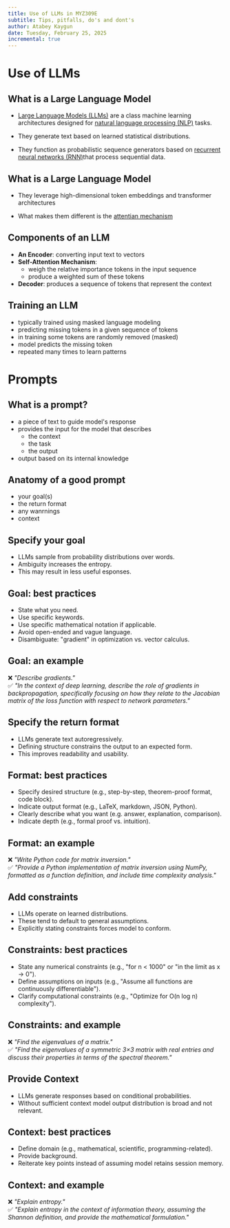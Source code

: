 ```yaml
---
title: Use of LLMs in MYZ309E
subtitle: Tips, pitfalls, do's and dont's
author: Atabey Kaygun
date: Tuesday, February 25, 2025
incremental: true
---
```


# Use of LLMs

## What is a Large Language Model

- [Large Language Models (LLMs)](https://en.wikipedia.org/wiki/Large_language_model) are a class
  machine learning architectures designed for [natural language processing
  (NLP)](https://en.wikipedia.org/wiki/Natural_language_processing) tasks.

- They generate text based on learned statistical distributions. 

- They function as probabilistic sequence generators based on [recurrent neural networks
  (RNN)](https://en.wikipedia.org/wiki/Recurrent_neural_network)that process sequential data.

## What is a Large Language Model

- They leverage high-dimensional token embeddings and transformer architectures 

- What makes them different is the [attentian
  mechanism](https://en.wikipedia.org/wiki/Attention_(machine_learning))

## Components of an LLM

- **An Encoder**: converting input text to vectors
- **Self-Attention Mechanism**: 
    + weigh the relative importance tokens in the input sequence 
	+ produce a weighted sum of these tokens
- **Decoder**: produces a sequence of tokens that represent the context

## Training an LLM

- typically trained using masked language modeling
- predicting missing tokens in a given sequence of tokens
- in training some tokens are randomly removed (masked) 
- model predicts the missing token
- repeated many times to learn patterns 

# Prompts

## What is a prompt?

- a piece of text to guide model's response
- provides the input for the model that describes
  + the context 
  + the task
  + the output
- output based on its internal knowledge

## Anatomy of a good prompt

- your goal(s)
- the return format
- any wanrnings
- context

## Specify your goal

- LLMs sample from probability distributions over words. 
- Ambiguity increases the entropy.
- This may result in less useful esponses.

## Goal: best practices

- State what you need.
- Use specific keywords.
- Use specific mathematical notation if applicable.
- Avoid open-ended and vague language.
- Disambiguate: "gradient" in optimization vs. vector calculus.

## Goal: an example

❌ *"Describe gradients."*  
✅ *"In the context of deep learning, describe the role of gradients in backpropagation, specifically focusing on how they relate to the Jacobian matrix of the loss function with respect to network parameters."*

## Specify the return format

- LLMs generate text autoregressively. 
- Defining structure constrains the output to an expected form.
- This improves readability and usability.

## Format: best practices

- Specify desired structure (e.g., step-by-step, theorem-proof format, code block).
- Indicate output format (e.g., LaTeX, markdown, JSON, Python).
- Clearly describe what you want (e.g. answer, explanation, comparison).
- Indicate depth (e.g., formal proof vs. intuition).

## Format: an example

❌ *"Write Python code for matrix inversion."*  
✅ *"Provide a Python implementation of matrix inversion using NumPy, formatted as a function definition, and include time complexity analysis."*

## Add constraints 

- LLMs operate on learned distributions.
- These tend to default to general assumptions. 
- Explicitly stating constraints forces model to conform.

## Constraints: best practices

- State any numerical constraints (e.g., "for n < 1000" or "in the limit as x → 0").
- Define assumptions on inputs (e.g., "Assume all functions are continuously differentiable").
- Clarify computational constraints (e.g., "Optimize for O(n log n) complexity").

## Constraints: and example

❌ *"Find the eigenvalues of a matrix."*  
✅ *"Find the eigenvalues of a symmetric 3×3 matrix with real entries and discuss their properties in terms of the spectral theorem."*

## Provide Context 

- LLMs generate responses based on conditional probabilities. 
- Without sufficient context model output distribution is broad and not relevant.

## Context: best practices

- Define domain (e.g., mathematical, scientific, programming-related).
- Provide background.
- Reiterate key points instead of assuming model retains session memory.

## Context: and example

❌ *"Explain entropy."*  
✅ *"Explain entropy in the context of information theory, assuming the Shannon definition, and provide the mathematical formulation."*


